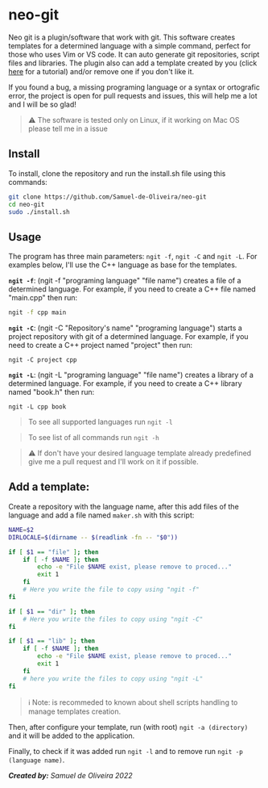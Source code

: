 # neo-git

Neo git is a plugin/software that work with git. This software creates templates for a determined language with a simple command, perfect for those who uses Vim or VS code. It can auto generate git repositories, script files and libraries. The plugin also can add a template created by you (click [here](#add-template) for a tutorial) and/or remove one if you don't like it.

If you found a bug, a missing programing language or a syntax or ortografic error, the project is open for pull requests and issues, this will help me a lot and I will be so glad!

> :warning: The software is tested only on Linux, if it working on Mac OS please tell me in a issue

## Install

To install, clone the repository and run the install.sh file using this commands:

```sh	
git clone https://github.com/Samuel-de-Oliveira/neo-git
cd neo-git
sudo ./install.sh
```

## Usage

The program has three main parameters: `ngit -f`, `ngit -C` and `ngit -L`.
For examples below, I'll use the C++ language as base for the templates.

**`ngit -f`**: (ngit -f "programing language" "file name") creates a file of a determined language. For example, if you need to create a C++ file named "main.cpp" then run:

```sh
ngit -f cpp main
```

**`ngit -C`**: (ngit -C "Repository's name" "programing language") starts a project repository with git of a determined language. For example, if you need to create a C++ project named "project" then run:

```
ngit -C project cpp
```

**`ngit -L`**: (ngit -L "programing language" "file name") creates a library of a determined language. For example, if you need to create a C++ library named "book.h" then run:

```
ngit -L cpp book
```

> To see all supported languages run `ngit -l`

> To see list of all commands run `ngit -h`

> :warning: If don't have your desired language template already predefined give me a pull request and I'll work on it if possible.

## Add a template:

Create a repository with the language name, after this add files of the language and add a file named `maker.sh` with this script:

```sh
NAME=$2
DIRLOCALE=$(dirname -- $(readlink -fn -- "$0"))

if [ $1 == "file" ]; then
	if [ -f $NAME ]; then
		echo -e "File $NAME exist, please remove to proced..."
		exit 1
	fi
	# Here you write the file to copy using "ngit -f"
fi

if [ $1 == "dir" ]; then
	# Here you write the files to copy using "ngit -C"
fi

if [ $1 == "lib" ]; then
	if [ -f $NAME ]; then
		echo -e "File $NAME exist, please remove to proced..."
		exit 1
	fi
	# here you write the files to copy using "ngit -L"
fi
```

> ℹ️ Note: is recommeded to known about shell scripts handling to manage templates creation.

Then, after configure your template, run (with root) `ngit -a (directory)` and it will be added to the application.

Finally, to check if it was added run `ngit -l` and to remove run `ngit -p (language name)`.

*<strong>Created by:</strong> Samuel de Oliveira 2022*
